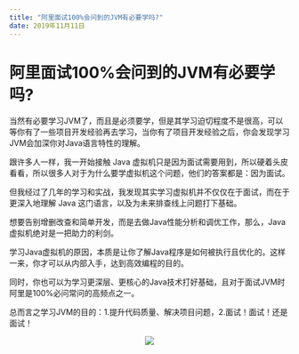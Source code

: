 ```yaml
---
title: "阿里面试100%会问到的JVM有必要学吗?"
date: 2019年11月11日
---
```

# 阿里面试100%会问到的JVM有必要学吗?
当然有必要学习JVM了，而且是必须要学，但是其学习迫切程度不是很高，可以等你有了一些项目开发经验再去学习，当你有了项目开发经验之后，你会发现学习JVM会加深你对Java语言特性的理解。



跟许多人一样，我一开始接触 Java 虚拟机只是因为面试需要用到，所以硬着头皮看看，所以很多人对于为什么要学虚拟机这个问题，他们的答案都是：因为面试。



但我经过了几年的学习和实战，我发现其实学习虚拟机并不仅仅在于面试，而在于更深入地理解 Java 这门语言，以及为未来排查线上问题打下基础。



想要告别增删改查和简单开发，而是去做Java性能分析和调优工作，那么，Java虚拟机绝对是一把助力的利剑。


学习Java虚拟机的原因，本质是让你了解Java程序是如何被执行且优化的。这样一来，你才可以从内部入手，达到高效编程的目的。


同时，你也可以为学习更深层、更核心的Java技术打好基础，且对于面试JVM时阿里是100%必问常问的高频点之一。


总而言之学习JVM的目的：1.提升代码质量、解决项目问题，2.面试！面试！还是面试！

<div align="center">
<img src="http://ww1.sinaimg.cn/large/007Rnr4nly1g8u2txzi3ij30u00hiaan.jpg">
</div>